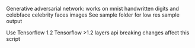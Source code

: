 Generative adversarial network: works on mnist handwritten digits and celebface celebrity faces images 
See sample folder for low res sample output 

Use Tensorflow 1.2
Tensorflow >1.2 layers api breaking changes affect this script

